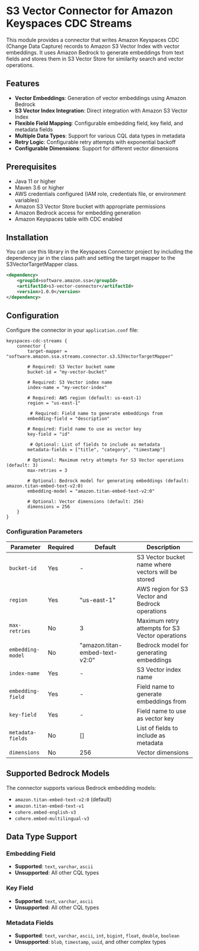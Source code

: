 # S3 Vector Connector for Amazon Keyspaces CDC Streams

This module provides a connector that writes Amazon Keyspaces CDC (Change Data Capture) records to Amazon S3 Vector Index with vector embeddings. It uses Amazon Bedrock to generate embeddings from text fields and stores them in S3 Vector Store for similarity search and vector operations.

## Features

- **Vector Embeddings**:  Generation of vector embeddings using Amazon Bedrock
- **S3 Vector Index Integration**: Direct integration with Amazon S3 Vector Index
- **Flexible Field Mapping**: Configurable embedding field, key field, and metadata fields
- **Multiple Data Types**: Support for various CQL data types in metadata
- **Retry Logic**: Configurable retry attempts with exponential backoff
- **Configurable Dimensions**: Support for different vector dimensions

## Prerequisites

- Java 11 or higher
- Maven 3.6 or higher
- AWS credentials configured (IAM role, credentials file, or environment variables)
- Amazon S3 Vector Store bucket with appropriate permissions
- Amazon Bedrock access for embedding generation
- Amazon Keyspaces table with CDC enabled

## Installation

You can use this library in the Keyspaces Connector project by including the dependency jar in the class path and setting the target mapper to the S3VectorTargetMapper class. 

```xml
<dependency>
    <groupId>software.amazon.ssa</groupId>
    <artifactId>s3-vector-connector</artifactId>
    <version>1.0.0</version>
</dependency>
```

## Configuration

Configure the connector in your `application.conf` file:

```hocon
keyspaces-cdc-streams {
    connector {
        target-mapper = "software.amazon.ssa.streams.connector.s3.S3VectorTargetMapper"
        
        # Required: S3 Vector bucket name
        bucket-id = "my-vector-bucket"
        
        # Required: S3 Vector index name
        index-name = "my-vector-index"
       
        # Required: AWS region (default: us-east-1)
        region = "us-east-1"
        
         # Required: Field name to generate embeddings from
        embedding-field = "description"
        
        # Required: Field name to use as vector key
        key-field = "id"

         # Optional: List of fields to include as metadata
        metadata-fields = ["title", "category", "timestamp"]
       
        # Optional: Maximum retry attempts for S3 Vector operations (default: 3)
        max-retries = 3
        
        # Optional: Bedrock model for generating embeddings (default: amazon.titan-embed-text-v2:0)
        embedding-model = "amazon.titan-embed-text-v2:0"
        
        # Optional: Vector dimensions (default: 256)
        dimensions = 256
    }
}
```

### Configuration Parameters

| Parameter | Required | Default | Description |
|-----------|----------|---------|-------------|
| `bucket-id` | Yes | - | S3 Vector bucket name where vectors will be stored |
| `region` | Yes  | "us-east-1" | AWS region for S3 Vector and Bedrock operations |
| `max-retries` | No | 3 | Maximum retry attempts for S3 Vector operations |
| `embedding-model` | No | "amazon.titan-embed-text-v2:0" | Bedrock model for generating embeddings |
| `index-name` | Yes | - | S3 Vector index name |
| `embedding-field` | Yes | - | Field name to generate embeddings from |
| `key-field` | Yes | - | Field name to use as vector key |
| `metadata-fields` | No | [] | List of fields to include as metadata |
| `dimensions` | No | 256 | Vector dimensions |

## Supported Bedrock Models

The connector supports various Bedrock embedding models:

- `amazon.titan-embed-text-v2:0` (default)
- `amazon.titan-embed-text-v1`
- `cohere.embed-english-v3`
- `cohere.embed-multilingual-v3`

## Data Type Support

### Embedding Field
- **Supported**: `text`, `varchar`, `ascii`
- **Unsupported**: All other CQL types

### Key Field
- **Supported**: `text`, `varchar`, `ascii`
- **Unsupported**: All other CQL types

### Metadata Fields
- **Supported**: `text`, `varchar`, `ascii`, `int`, `bigint`, `float`, `double`, `boolean`
- **Unsupported**: `blob`, `timestamp`, `uuid`, and other complex types


